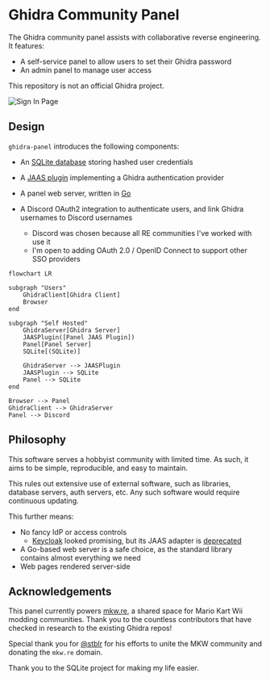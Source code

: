 # Ghidra Community Panel

The Ghidra community panel assists with collaborative reverse engineering.  It features:

- A self-service panel to allow users to set their Ghidra password
- An admin panel to manage user access

This repository is not an official Ghidra project.

![Sign In Page](./.github/img/sign_in.png)

## Design

`ghidra-panel` introduces the following components:

- An [SQLite database] storing hashed user credentials
- A [JAAS plugin] implementing a Ghidra authentication provider
- A panel web server, written in [Go]
- A Discord OAuth2 integration to authenticate users,
  and link Ghidra usernames to Discord usernames
  - Discord was chosen because all RE communities I've worked with use it
  - I'm open to adding OAuth 2.0 / OpenID Connect to support other SSO providers

  [SQLite database]: https://www.sqlite.org/index.html
  [JAAS plugin]: https://docs.oracle.com/javase/8/docs/technotes/guides/security/jaas/JAASRefGuide.html
  [Go]: https://go.dev/
  [Discord OAuth2]: https://discord.com/developers/docs/topics/oauth2

```mermaid
flowchart LR

subgraph "Users"
    GhidraClient[Ghidra Client]
    Browser
end
    
subgraph "Self Hosted"
    GhidraServer[Ghidra Server]
    JAASPlugin([Panel JAAS Plugin])
    Panel[Panel Server]
    SQLite[(SQLite)]
    
    GhidraServer --> JAASPlugin
    JAASPlugin --> SQLite
    Panel --> SQLite
end

Browser --> Panel
GhidraClient --> GhidraServer
Panel --> Discord
```

## Philosophy

This software serves a hobbyist community with limited time.
As such, it aims to be simple, reproducible, and easy to maintain. 

This rules out extensive use of external software, such as libraries,
database servers, auth servers, etc. Any such software would require
continuous updating.

This further means:
- No fancy IdP or access controls
  - [Keycloak](https://www.keycloak.org/) looked promising, but
    its JAAS adapter is [deprecated](https://www.keycloak.org/docs/22.0.1/securing_apps/#keycloak-java-adapters)
- A Go-based web server is a safe choice, as the standard library
  contains almost everything we need
- Web pages rendered server-side

## Acknowledgements

This panel currently powers [mkw.re](https://mkw.re), a shared space for Mario Kart Wii modding communities.
Thank you to the countless contributors that have checked in research to the existing Ghidra repos!

Special thank you for [@stblr](https://github.com/stblr) for his efforts to unite the MKW community and donating the `mkw.re` domain.

Thank you to the SQLite project for making my life easier.
